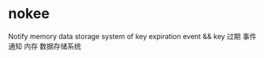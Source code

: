 # nokee
Notify memory data storage system of key expiration event  &amp;&amp; key 过期 事件 通知 内存 数据存储系统
